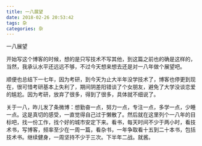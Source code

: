 ```yaml
---
title: 一八展望
date: 2018-02-26 20:53:42
tags: 杂
categories: 杂
---
```

一八展望
<!-- more -->

开始写这个博客的时候，想的是只写技术不写其他，到这篇之前也的确是这样的，当然，我承认水平还远远不够，不过今天想来想去还是对一八年做个展望吧。

顺便也总结下一七年，因为考研，到今天为止大半年没学技术了，博客也停更到现在，很可惜考研基本上失利了，期间阴差阳错谈了个女朋友，避免了大学没谈恋爱的尴尬。因为考研，放弃了很多，得到了很多，具体就不细说了。

关于一八，昨儿发了条微博：想勤奋一点，努力一点，专注一点，多学一点，少睡一点。这是真切的感受，一直觉得自己过于懒散了。然后就在这里列个一八年的目标吧，找一份工作，找个好的城市安定下来。看书，每天时间不少于两小时，看技术书，写博客，频率至少在一周一篇，看杂书，一年争取看十五到二十本书，包括技术书。继续健身，一周坚持不少于三次。下半年二战。就酱。